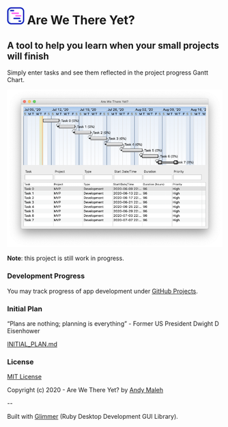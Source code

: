 # <img src="https://raw.githubusercontent.com/AndyObtiva/are-we-there-yet/master/are-we-there-yet-logo.svg" height=40 /> Are We There Yet?
## A tool to help you learn when your small projects will finish

Simply enter tasks and see them reflected in the project progress Gantt Chart.

![Are We There Yet Screenshot](are-we-there-yet-screenshot.png)

**Note**: this project is still work in progress.

### Development Progress

You may track progress of app development under [GitHub Projects](https://github.com/AndyObtiva/are-we-there-yet/projects/1).

### Initial Plan

“Plans are nothing; planning is everything” - Former US President Dwight D Eisenhower

[INITIAL_PLAN.md](INITIAL_PLAN.md)

### License

[MIT License](LICENSE.txt)

Copyright (c) 2020 - Are We There Yet? by [Andy Maleh](https://github.com/AndyObtiva)

--

Built with [Glimmer](https://github.com/AndyObtiva/glimmer) (Ruby Desktop Development GUI Library).
